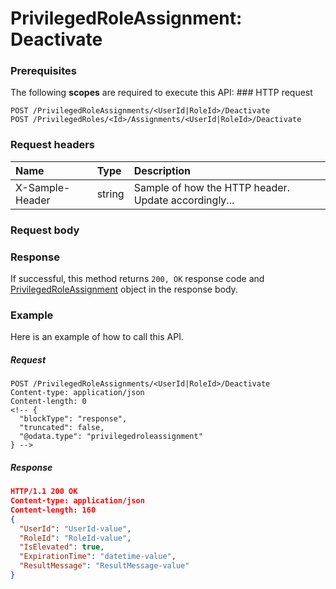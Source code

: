 # PrivilegedRoleAssignment: Deactivate


### Prerequisites
The following **scopes** are required to execute this API: ### HTTP request
<!-- { "blockType": "ignored" } -->
```http
POST /PrivilegedRoleAssignments/<UserId|RoleId>/Deactivate
POST /PrivilegedRoles/<Id>/Assignments/<UserId|RoleId>/Deactivate

```
### Request headers
| Name       | Type | Description|
|:---------------|:--------|:----------|
| X-Sample-Header  | string  | Sample of how the HTTP header. Update accordingly...|

### Request body

### Response
If successful, this method returns `200, OK` response code and [PrivilegedRoleAssignment](../resources/privilegedroleassignment.md) object in the response body.

### Example
Here is an example of how to call this API.
##### Request
<!-- {
  "blockType": "request",
  "name": "privilegedroleassignment_deactivate"
}-->
```http
POST /PrivilegedRoleAssignments/<UserId|RoleId>/Deactivate
Content-type: application/json
Content-length: 0
<!-- {
  "blockType": "response",
  "truncated": false,
  "@odata.type": "privilegedroleassignment"
} -->
```
##### Response
```json
HTTP/1.1 200 OK
Content-type: application/json
Content-length: 160
{
  "UserId": "UserId-value",
  "RoleId": "RoleId-value",
  "IsElevated": true,
  "ExpirationTime": "datetime-value",
  "ResultMessage": "ResultMessage-value"
}
```

<!-- uuid: 3377d60e-ebe2-47a6-883b-a736d617025b
2015-10-15 04:04:58 UTC -->
<!-- {
  "type": "#page.annotation",
  "description": "PrivilegedRoleAssignment: Deactivate",
  "keywords": "",
  "section": "documentation",
  "tocPath": ""
}-->